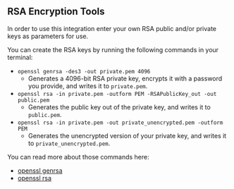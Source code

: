 ## RSA Encryption Tools
In order to use this integration enter your own RSA public and/or private keys as parameters for use.

You can create the RSA keys by running the following commands in your terminal:
- `openssl genrsa -des3 -out private.pem 4096`
    - Generates a 4096-bit RSA private key, encrypts it with a password you provide, and writes it to `private.pem`.
- `openssl rsa -in private.pem -outform PEM -RSAPublicKey_out -out public.pem`
    - Generates the public key out of the private key, and writes it to `public.pem`.
- `openssl rsa -in private.pem -out private_unencrypted.pem -outform PEM`
    - Generates the unencrypted version of your private key, and writes it to `private_unencrypted.pem`.

You can read more about those commands here:
- [openssl genrsa](https://www.openssl.org/docs/man1.1.1/man1/openssl-genrsa.html)
- [openssl rsa](https://www.openssl.org/docs/man1.1.1/man1/openssl-rsa.html)
